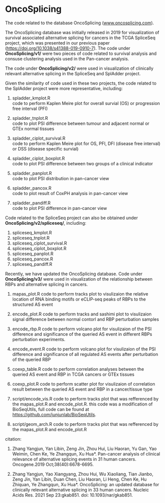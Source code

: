 # OncoSplicing

The code related to the database OncoSplicing (www.oncosplicing.com).

The OncoSplicing database was initially released in 2019 for visualization of survival associated alternative splicing for cancers in the TCGA SpliceSeq project, which was presented in our previous paper (https://doi.org/10.1038/s41388-019-0910-7). The code under **OncoSplicing/v1/** were two pieces of code related to survival analysis and consuse clustering analysis used in the Pan-cancer analysis. 

The code under **OncoSplicing/v2/** were used in visualization of clinically relevant alternative splicing in the SpliceSeq and SplAdder project.

Given the similarity of code used in these two projects, the code related to the SplAdder project were more representative, including:
1. spladder_kmplot.R  
  code to perform Kaplen Meire plot for overall survial (OS) or progression free interval (PFI) 

2. spladder_tnplot.R  
  code to plot PSI difference between tumour and adjacent normal or GTEx normal tissues       

3. spladder_ciplot_survival.R   
  code to perform Kaplen Meire plot for OS, PFI, DFI (disease free interval) or DSS (disease specific survial)

4. spladder_ciplot_boxplot.R  
  code to plot PSI difference between two groups of a clinical indicator 

5. spladder_panplot.R   
  code to plot PSI distribution in pan-cancer view       

6. spladder_pancox.R  
  code to plot result of CoxPH analysis in pan-cancer view 

7. spladder_pandiff.R  
  code to plot PSI difference in pan-cancer view 


Code related to the SpliceSeq project can also be obtained under **OncoSplicing/v2/spliceseq/**, including:
1. spliceseq_kmplot.R
2. spliceseq_tnplot.R
3. spliceseq_ciplot_survival.R
4. spliceseq_ciplot_boxplot.R
5. spliceseq_panplot.R
6. spliceseq_pancox.R
7. spliceseq_pandiff.R



Recently, we have updated the OncoSplicing database. Code under **OncoSplicing/v3/** were used in visualization of the relationship between RBPs and alternative splicing in cancers.
1. mapas_plot.R
    code to perform tracks plot to visulizaion the relative location of RNA binding motifs or eCLIP-seq peaks 
    of RBPs to the structured AS event
   
2. encode_plot.R
    code to perform tracks and sashimi plot to visulizaion signal difference between normal contorl and RBP 
    perturbation samples
   
3. encode_rbp.R
    code to perform volcano plot for visulizaion of the PSI difference and significance of the queried AS event 
    in different RBPs perturbation experiments.
   
4. encode_event.R
    code to perform volcano plot for visulizaion of  the PSI difference and significance of all regulated AS 
    events after perturbation of the queried RBP
   
5. coexp_table.R
     code to perform correlation analyses between the queried AS event and RBP in TCGA cancers or GTEx tissues
   
6. coexp_plot.R
     code to perform scatter plot for visulizaion of correlation result between the queried AS event and RBP in 
     a cancer/tissue type
    
7. script/encode_vis.R
     code to perform tracks plot that was refferenced by the mapas_plot.R and encode_plot.R.
     this code was a modification of BioSeqUtils, full code can be found at https://github.com/junjunlab/BioSeqUtils.
    
9. script/geom_arch.R
     code to perform tracks plot that was refferenced by the mapas_plot.R and encode_plot.R



citation:

1. Zhang Yangjun, Yan Libin, Zeng Jin, Zhou Hui, Liu Haoran, Yu Gan, Yao Weimin, Chen Ke, Ye Zhangqun, Xu Hua*. Pan-cancer analysis of clinical relevance of alternative splicing events in 31 human cancers. Oncogene.2019 Oct;38(40):6678-6695. 

2. Zhang Yangjun, Yao Xiangyang, Zhou Hui, Wu Xiaoliang, Tian Jianbo, Zeng Jin, Yan Libin, Duan Chen, Liu Haoran, Li Heng, Chen Ke, Hu Zhiquan, Ye Zhangqun, Xu Hua*. OncoSplicing: an updated database for clinically relevant alternative splicing in 33 human cancers. Nucleic Acids Res. 2021 Sep 23:gkab851. doi: 10.1093/nar/gkab851.
